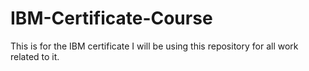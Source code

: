 # IBM-Certificate-Course
This is for the IBM certificate I will be using this repository for all work related to it.
